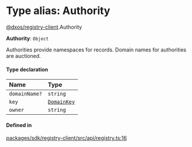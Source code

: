 # Type alias: Authority

[@dxos/registry-client](../modules/dxos_registry_client.md).Authority

 **Authority**: `Object`

Authorities provide namespaces for records.
Domain names for authorities are auctioned.

#### Type declaration

| Name | Type |
| :------ | :------ |
| `domainName?` | `string` |
| `key` | [`DomainKey`](../classes/dxos_registry_client.DomainKey.md) |
| `owner` | `string` |

#### Defined in

[packages/sdk/registry-client/src/api/registry.ts:16](https://github.com/dxos/dxos/blob/db8188dae/packages/sdk/registry-client/src/api/registry.ts#L16)
